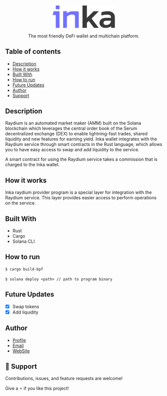 <p align="center">
  <a href="http://inka.finance/" target="blank"><img src="./2.svg" width="200" alt="Inka Logo" /></a>
</p>
<p align="center">The most friendly DeFi wallet and multichain platform.</p>

## Table of contents

- [Description](#description)
- [How it works](#how-it-works)
- [Built With](#built-with)
- [How to run](#how-to-run)
- [Future Updates](#future-updates)
- [Author](#author)
- [Support](#support)

## Description

Raydium is an automated market maker (AMM) built on the Solana blockchain which leverages the central order book of the Serum decentralized exchange (DEX) to enable lightning-fast trades, shared liquidity and new features for earning yield. Inka wallet integrates with the Raydium service through smart contracts in the Rust language, which allows you to have easy access to swap and add liquidity to the service.

<p>A smart contract for using the Raydium service takes a commission that is charged to the Inka wallet.</p>

## How it works

<p>Inka raydium provider program is a special layer for integration with the Raydium service. This layer provides easier access to perform operations on the service.</p>

## Built With

- Rust
- Cargo
- Solana CLI

## How to run

```
$ cargo build-bpf

$ solana deploy <path> // path to program binary
```

## Future Updates

- [x] Swap tokens
- [x] Add liquidity

## Author

- [Profile](https://github.com/Inka-Finance "Inka Finance Development Team")
- [Email](mailto:a.zhaxybayev@inka.finance?subject=Hi "Hi!")
- [WebSite](https://inka.finance/ "Welcome")

## 🤝 Support

Contributions, issues, and feature requests are welcome!

Give a ⭐️ if you like this project!
